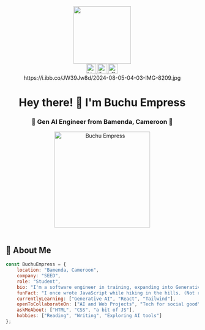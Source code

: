 <div align="center">
  <img height="150" src="https://media.giphy.com/media/M9gbBd9nbDrOTu1Mqx/giphy.gif" />
</div>

<div align="center">
  <a href="https://www.linkedin.com/in/empress-buchu-969b06375" target="_blank">
    <img src="https://img.shields.io/static/v1?message=LinkedIn&logo=linkedin&label=&color=0077B5&logoColor=white&labelColor=&style=for-the-badge" height="25" alt="LinkedIn logo" />
  </a>
  <a href="https://x.com/empresssnow19" target="_blank">
    <img src="https://img.shields.io/static/v1?message=Twitter&logo=twitter&label=&color=1DA1F2&logoColor=white&labelColor=&style=for-the-badge" height="25" alt="Twitter logo" />
  </a>
  <a href="mailto:empressbuchu74@gmail.com" target="_blank">
    <img src="https://img.shields.io/static/v1?message=Gmail&logo=gmail&label=&color=D14836&logoColor=white&labelColor=&style=for-the-badge" height="25" alt="Gmail logo" />
  </a>
</div>

<div align="center">
  https://i.ibb.co/JW39Jw8d/2024-08-05-04-03-IMG-8209.jpg
</div>

<h1 align="center">Hey there! 👋 I'm Buchu Empress</h1>
<h3 align="center">🚀 Gen AI Engineer from Bamenda, Cameroon 🌟</h3>

<div align="center">
  <img src="https://i.ibb.co/JW39Jw8/2024-08-05-04-03-IMG-8209.jpg" alt="Buchu Empress" width="250" />
</div>

<br>

## 🎯 About Me

```javascript
const BuchuEmpress = {
    location: "Bamenda, Cameroon",
    company: "SEED",
    role: "Student",
    bio: "I'm a software engineer in training, expanding into Generative AI and web technologies to broaden my skillset and grow through collaboration.",
    funFact: "I once wrote JavaScript while hiking in the hills. (Not recommended!)",
    currentlyLearning: ["Generative AI", "React", "Tailwind"],
    openToCollaborateOn: ["AI and Web Projects", "Tech for social good"],
    askMeAbout: ["HTML", "CSS", "a bit of JS"],
    hobbies: ["Reading", "Writing", "Exploring AI tools"]
};
